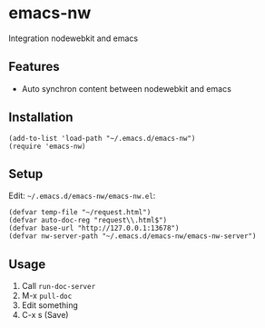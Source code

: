 # emacs-nw

Integration nodewebkit and emacs


## Features

 * Auto synchron content between nodewebkit and emacs

## Installation

	(add-to-list 'load-path "~/.emacs.d/emacs-nw")
	(require 'emacs-nw)

## Setup

Edit: `~/.emacs.d/emacs-nw/emacs-nw.el`:

	(defvar temp-file "~/request.html")
	(defvar auto-doc-reg "request\\.html$")
	(defvar base-url "http://127.0.0.1:13678")
	(defvar nw-server-path "~/.emacs.d/emacs-nw/emacs-nw-server") 


## Usage

1.	Call `run-doc-server`
2.	M-x `pull-doc`
3.	Edit something
4.	C-x s (Save)

